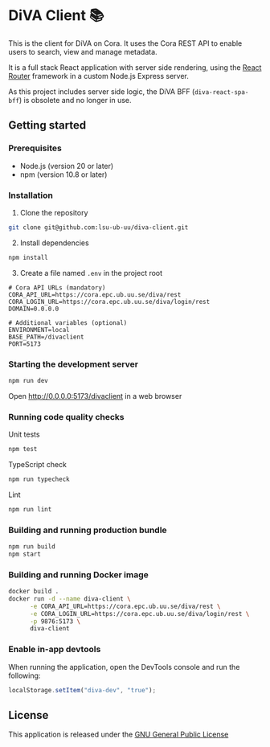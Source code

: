 # DiVA Client 📚

This is the client for DiVA on Cora. It uses the Cora REST API to enable users to search, view and manage metadata.

It is a full stack React application with server side rendering, using the [React Router](https://reactrouter.com) framework in a custom Node.js Express server.

As this project includes server side logic, the DiVA BFF (`diva-react-spa-bff`) is obsolete and no longer in use.

## Getting started

### Prerequisites
- Node.js (version 20 or later)
- npm (version 10.8 or later)

### Installation
1. Clone the repository
```bash
git clone git@github.com:lsu-ub-uu/diva-client.git
```
2. Install dependencies
```bash
npm install
```

3. Create a file named `.env` in the project root 
```.dotenv
# Cora API URLs (mandatory)
CORA_API_URL=https://cora.epc.ub.uu.se/diva/rest
CORA_LOGIN_URL=https://cora.epc.ub.uu.se/diva/login/rest
DOMAIN=0.0.0.0

# Additional variables (optional)
ENVIRONMENT=local
BASE_PATH=/divaclient
PORT=5173
```

### Starting the development server
```bash
npm run dev
```

Open http://0.0.0.0:5173/divaclient in a web browser

### Running code quality checks
Unit tests
```bash
npm test
```

TypeScript check
```bash
npm run typecheck
```

Lint
```bash
npm run lint
```

### Building and running production bundle
```bash
npm run build
npm start
```

### Building and running Docker image
```bash
docker build .
docker run -d --name diva-client \
      -e CORA_API_URL=https://cora.epc.ub.uu.se/diva/rest \
      -e CORA_LOGIN_URL=https://cora.epc.ub.uu.se/diva/login/rest \
      -p 9876:5173 \
      diva-client
```

### Enable in-app devtools
When running the application, open the DevTools console and run the following:
```javascript
localStorage.setItem("diva-dev", "true");
```

## License
This application is released under the [GNU General Public License](https://github.com/lsu-ub-uu/diva-client/blob/master/LICENSE)
